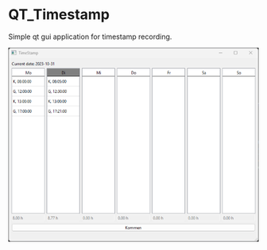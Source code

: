 # QT_Timestamp
Simple qt gui application for timestamp recording.

![screenshot](screenshot.png "Screenshot")